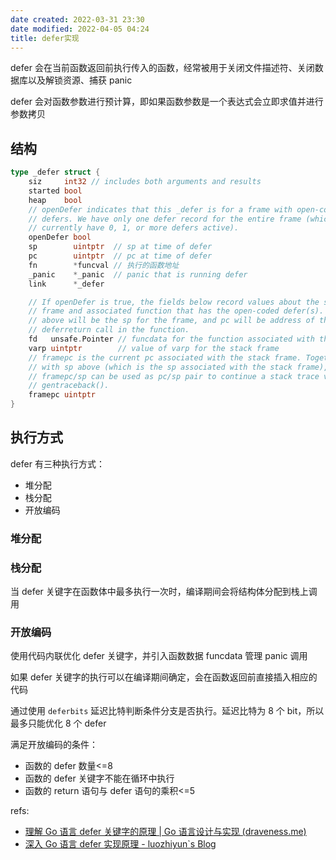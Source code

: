 ```yaml
---
date created: 2022-03-31 23:30
date modified: 2022-04-05 04:24
title: defer实现
---
```

defer 会在当前函数返回前执行传入的函数，经常被用于关闭文件描述符、关闭数据库以及解锁资源、捕获 panic

defer 会对函数参数进行预计算，即如果函数参数是一个表达式会立即求值并进行参数拷贝

## 结构
```go
type _defer struct {
	siz     int32 // includes both arguments and results
	started bool
	heap    bool
	// openDefer indicates that this _defer is for a frame with open-coded
	// defers. We have only one defer record for the entire frame (which may
	// currently have 0, 1, or more defers active).
	openDefer bool
	sp        uintptr  // sp at time of defer
	pc        uintptr  // pc at time of defer
	fn        *funcval // 执行的函数地址
	_panic    *_panic  // panic that is running defer
	link      *_defer

	// If openDefer is true, the fields below record values about the stack
	// frame and associated function that has the open-coded defer(s). sp
	// above will be the sp for the frame, and pc will be address of the
	// deferreturn call in the function.
	fd   unsafe.Pointer // funcdata for the function associated with the frame
	varp uintptr        // value of varp for the stack frame
	// framepc is the current pc associated with the stack frame. Together,
	// with sp above (which is the sp associated with the stack frame),
	// framepc/sp can be used as pc/sp pair to continue a stack trace via
	// gentraceback().
	framepc uintptr
}
```

## 执行方式
defer 有三种执行方式：
- 堆分配
- 栈分配
- 开放编码

### 堆分配


### 栈分配
当 defer 关键字在函数体中最多执行一次时，编译期间会将结构体分配到栈上调用

### 开放编码
使用代码内联优化 defer 关键字，并引入函数数据 funcdata 管理 panic 调用

如果 defer 关键字的执行可以在编译期间确定，会在函数返回前直接插入相应的代码

通过使用 `deferbits` 延迟比特判断条件分支是否执行。延迟比特为 8 个 bit，所以最多只能优化 8 个 defer

满足开放编码的条件：
- 函数的 defer 数量<=8
- 函数的 defer 关键字不能在循环中执行
- 函数的 return 语句与 defer 语句的乘积<=5

refs:
- [理解 Go 语言 defer 关键字的原理 | Go 语言设计与实现 (draveness.me)](https://draveness.me/golang/docs/part2-foundation/ch05-keyword/golang-defer/)
- [深入 Go 语言 defer 实现原理 - luozhiyun`s Blog](https://www.luozhiyun.com/archives/523)